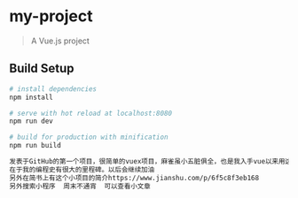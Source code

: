 # my-project

> A Vue.js project

## Build Setup

``` bash
# install dependencies
npm install

# serve with hot reload at localhost:8080
npm run dev

# build for production with minification
npm run build

发表于GitHub的第一个项目，很简单的vuex项目，麻雀虽小五脏俱全，也是我入手vue以来用这个项目进军vuex的项目，
在于我的编程史有很大的里程碑。以后会继续加油
另外在简书上有这个小项目的简介https://www.jianshu.com/p/6f5c8f3eb168
另外搜索小程序  周末不通宵  可以查看小文章

